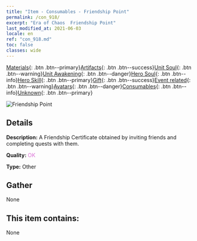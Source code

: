 ```yaml
---
title: "Item - Consumables - Friendship Point"
permalink: /con_918/
excerpt: "Era of Chaos  Friendship Point"
last_modified_at: 2021-06-03
locale: en
ref: "con_918.md"
toc: false
classes: wide
---
```

 [Materials](/Items/){: .btn .btn--primary}[Artifacts](/Items/Artifacts/){: .btn .btn--success}[Unit Soul](/Items/UnitSoul/){: .btn .btn--warning}[Unit Awakening](/Items/UnitAwakening/){: .btn .btn--danger}[Hero Soul](/Items/HeroSoul/){: .btn .btn--info}[Hero Skill](/Items/HeroSkill/){: .btn .btn--primary}[Gift](/Items/Gift/){: .btn .btn--success}[Event related](/Items/Events/){: .btn .btn--warning}[Avatars](/Items/Avatars/){: .btn .btn--danger}[Consumables](/Items/Consumables/){: .btn .btn--info}[Unknown](/Items/Unknown/){: .btn .btn--primary}

 ![Friendship Point](/images/t/i_40006.png)

## Details
 **Description:** A Friendship Certificate obtained by inviting friends and completing quests with them.

 **Quality:** <span style="color: #DA70D6">OK</span>

 **Type:** Other

## Gather

  None

## This item contains:

  None

